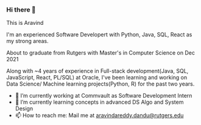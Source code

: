 ### Hi there 👋
This is Aravind

I'm an experienced Software Developert with Python, Java, SQL, React as my strong areas.

About to graduate from Rutgers with Master's in Computer Science on Dec 2021

Along with ~4 years of experience in Full-stack development(Java, SQL, JavaScript, React, PL/SQL) at Oracle, I've been learning and working on Data Science/ Machine learning projects(Python, R) for the past two years.

- 🔭 I’m currently working at Commvault as Software Development Intern
- 🌱 I’m currently learning concepts in advanced DS Algo and System Design
- 📫 How to reach me: Mail me at aravindareddy.dandu@rutgers.edu
